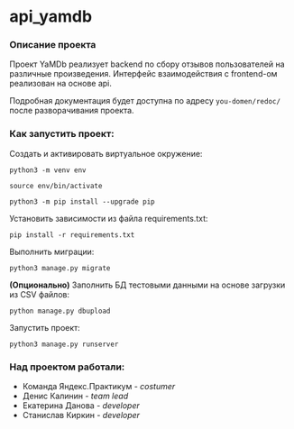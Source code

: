# api_yamdb
### Описание проекта
Проект YaMDb реализует backend по сбору отзывов пользователей на различные произведения. 
Интерфейс взаимодействия с frontend-ом реализован на основе api.

Подробная документация будет доступна по адресу ```you-domen/redoc/```
после разворачивания проекта.

### Как запустить проект:

Cоздать и активировать виртуальное окружение:

```
python3 -m venv env
```

```
source env/bin/activate
```

```
python3 -m pip install --upgrade pip
```

Установить зависимости из файла requirements.txt:

```
pip install -r requirements.txt
```

Выполнить миграции:

```
python3 manage.py migrate
```

**(Опционально)** Заполнить БД тестовыми 
данными на основе загрузки из CSV файлов:

```
python manage.py dbupload
```

Запустить проект:

```
python3 manage.py runserver
```

### Над проектом работали:
* Команда Яндекс.Практикум - _costumer_
* Денис Калинин - _team lead_
* Екатерина Данова - _developer_
* Станислав Киркин - _developer_
